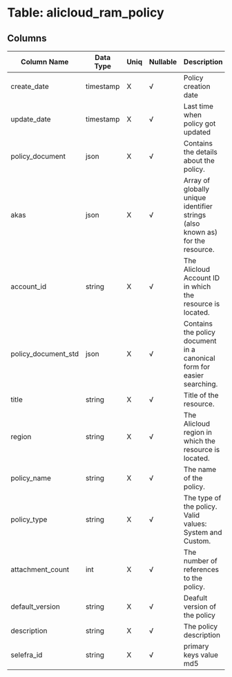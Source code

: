 # Table: alicloud_ram_policy

## Columns 

|  Column Name   |  Data Type  | Uniq | Nullable | Description | 
|  ----  | ----  | ----  | ----  | ---- | 
| create_date | timestamp | X | √ | Policy creation date | 
| update_date | timestamp | X | √ | Last time when policy got updated  | 
| policy_document | json | X | √ | Contains the details about the policy. | 
| akas | json | X | √ | Array of globally unique identifier strings (also known as) for the resource. | 
| account_id | string | X | √ | The Alicloud Account ID in which the resource is located. | 
| policy_document_std | json | X | √ | Contains the policy document in a canonical form for easier searching. | 
| title | string | X | √ | Title of the resource. | 
| region | string | X | √ | The Alicloud region in which the resource is located. | 
| policy_name | string | X | √ | The name of the policy. | 
| policy_type | string | X | √ | The type of the policy. Valid values: System and Custom. | 
| attachment_count | int | X | √ | The number of references to the policy. | 
| default_version | string | X | √ | Deafult version of the policy | 
| description | string | X | √ | The policy description | 
| selefra_id | string | X | √ | primary keys value md5 | 


